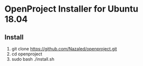 # OpenProject Installer for Ubuntu 18.04

## Install
1. git clone https://github.com/Nazaled/openproject.git
2. cd openproject
4. sudo bash ./install.sh

